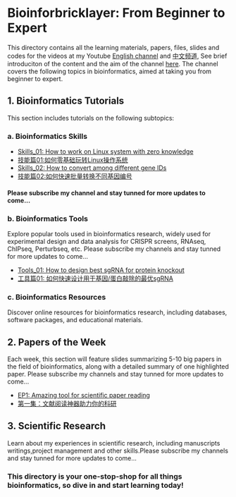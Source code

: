 # Bioinforbricklayer: From Beginner to Expert

This directory contains all the learning materials, papers, files, slides and codes for the videos at my Youtube [English channel](https://www.youtube.com/channel/UC9GCtpQdyJW2_Es8psxHGMw) and [中文频道](https://www.youtube.com/channel/UCrOINtaeDHkSz34DANQej5g), See brief introduciton of the content and the aim of the channel [here](https://www.youtube.com/watch?v=7ON50rHM82U&t=2s). The channel covers the following topics in bioinformatics, aimed at taking you from beginner to expert. 

## 1. Bioinformatics Tutorials

This section includes tutorials on the following subtopics:

### a. Bioinformatics Skills

- [Skills_01: How to work on Linux system with zero knowledge](https://www.youtube.com/watch?v=ACPOOBUpUB8&t=45s)
- [技能篇01:如何零基础玩转Linux操作系统](https://www.youtube.com/watch?v=iWjDQ0cIgkU&t=24s)
- [Skills_02: How to convert among different gene IDs](https://www.youtube.com/watch?v=Oy4Tu6Nn4vk&t=68s)
- [技能篇02:如何快速批量转换不同基因编号](https://www.youtube.com/watch?v=DDaNRC0rZ98)

#### Please subscribe my channel and stay tunned for more updates to come...

### b. Bioinformatics Tools

Explore popular tools used in bioinformatics research, widely used for experimental design and data analysis for CRISPR screens, RNAseq, ChIPseq, Perturbseq, etc. Please subscribe my channels and stay tunned for more updates to come...

- [Tools_01: How to design best sgRNA for protein knockout](https://www.youtube.com/watch?v=i9LJ2pMBLio)
- [工具篇01: 如何快速设计用于基因/蛋白敲除的最优sgRNA](https://www.youtube.com/watch?v=5tXF8ytBDfI&t=4s)

### c. Bioinformatics Resources

Discover online resources for bioinformatics research, including databases, software packages, and educational materials.

## 2. Papers of the Week

Each week, this section will feature slides summarizing 5-10 big papers in the field of bioinformatics, along with a detailed summary of one highlighted paper. Please subscribe my channels and stay tunned for more updates to come...

- [EP1: Amazing tool for scientific paper reading](https://www.youtube.com/watch?v=8BUPjkTgFd4&t=228s)
- [第一集：文献阅读神器助力你的科研](https://www.youtube.com/watch?v=i8l8Np3qsJ4&t=7s)

## 3. Scientific Research

Learn about my experiences in scientific research, including manuscripts writings,project management and other skills.Please subscribe my channels and stay tunned for more updates to come...

### This directory is your one-stop-shop for all things bioinformatics, so dive in and start learning today!

